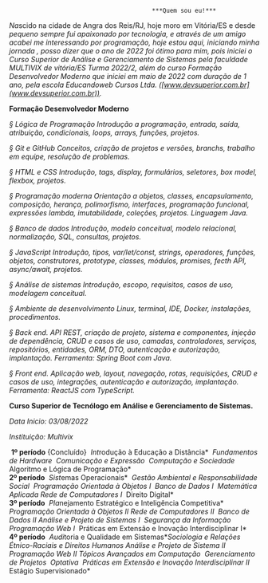                                             ***Quem sou eu!***    



  *Na*scido na cidade de Angra dos Reis/RJ, hoje moro em Vitória/ES e desde *pequeno sempre fui apaixonado por tecnologia, e através de um amigo acabei me interessando por programação, hoje estou aqui, iniciando minha jornada , posso dizer que o ano de 2022 foi ótimo para mim, pois iniciei o Curso Superior de Análise e Gerenciamento de Sistemas pela faculdade MULTIVIX de vitória/ES Turma 2022/2, além do curso Formação Desenvolvedor Moderno que iniciei em maio de 2022 com duração de 1 ano, pela escola Educandoweb Cursos Ltda. ([www.devsuperior.com.br](www.devsuperior.com.br)).*

**Formação Desenvolvedor Moderno**

*§* *Lógica de Programação* *Introdução a programação, entrada, saída, atribuição, condicionais, loops, arrays, funções, projetos.* 

*§* *Git e GitHub* *Conceitos, criação de projetos e versões, branchs, trabalho em equipe, resolução de problemas.* 

*§* *HTML e CSS* *Introdução, tags, display, formulários, seletores, box model, flexbox, projetos.* 

*§* *Programação moderna* *Orientação a objetos, classes, encapsulamento, composição, herança, polimorfismo, interfaces,* *programação funcional, expressões lambda, imutabilidade, coleções, projetos. Linguagem Java.* 

*§* *Banco de dados* *Introdução, modelo conceitual, modelo relacional, normalização, SQL, consultas, projetos.*

*§* *JavaScript* *Introdução, tipos, var/let/const, strings, operadores, funções, objetos, construtores, prototype,* *classes, módulos, promises, fecth API, async/await, projetos.*

*§* *Análise de sistemas* *Introdução, escopo, requisitos, casos de uso, modelagem conceitual.*

*§* *Ambiente de desenvolvimento* *Linux, terminal, IDE, Docker, instalações, procedimentos.* 

*§* *Back end.* *API REST, criação de projeto, sistema e componentes, injeção de dependência, CRUD e casos de* *uso, camadas, controladores, serviços, repositórios, entidades, ORM, DTO, autenticação e* *autorização, implantação. Ferramenta: Spring Boot com Java.* 

*§* *Front end.* *Aplicação web, layout, navegação, rotas, requisições, CRUD e casos de uso, integrações,* *autenticação e autorização, implantação. Ferramenta: ReactJS com TypeScript.*



**Curso Superior de Tecnólogo em Análise e Gerenciamento de Sistemas.**

*Data Inicio: 03/08/2022*

*Instituição: Multivix*

​      **1º período** {Concluído}
​      *Int*rodução à Educação a Distância*
​      *Fundamentos de Hardware*
​      *Comunicação e Expressão*
​      *Computação e Sociedade*
​      Algoritmo e Lógica de Programação*
​      
​      **2º período**
​      *Sist*emas Operacionais*
​      *Gestão Ambiental e Responsabilidade Social*
​      *Programação Orientada à Objetos I*
​      *Banco de Dados I*
​      *Matemática Aplicada*
​      *Rede de Computadores I*
​      Direito Digital*
​      
​      **3º período**
​      *Pla*nejamento Estratégico e Inteligência Competitiva*
​      *Programação Orientada à Objetos II*
​      *Rede de Computadores II*
​      *Banco de Dados II*
​      *Análise e Projeto de Sistemas I*
​      *Segurança da Informação*
​      *Programação Web I*
​      Práticas em Extensão e Inovação Interdisciplinar I*
​      
​      **4º período**
​      *Audi*toria e Qualidade em Sistemas*
​      *Sociologia e Relações Étnico-Raciais e Direitos Humanos*
​      *Análise e Projeto de Sistema II*
​      *Programação Web II*
​      *Tópicos Avançados em Computação*
​      *Gerenciamento de Projetos*
​      *Optativa*
​      *Práticas em Extensão e Inovação Interdisciplinar II*
​      Estágio Supervisionado*

 
